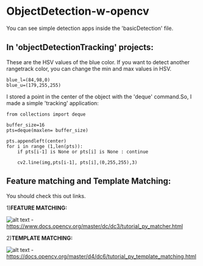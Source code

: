 # ObjectDetection-w-opencv
You can see simple detection apps inside the 'basicDetection' file.  

 
## In 'objectDetectionTracking' projects:

These are the HSV values of the blue color. If you want to detect another rangetrack color, you can change the min and max values in HSV. 
	
	blue_l=(84,98,0)
	blue_u=(179,255,255)

 
 I stored a point in the center of the object with the 'deque' command.So, I made a simple 'tracking' application:
	
	from collections import deque

	buffer_size=16
	pts=deque(maxlen= buffer_size)
	
    pts.appendleft(center)
    for i in range (1,len(pts)):
        if pts[i-1] is None or pts[i] is None : continue

        cv2.line(img,pts[i-1], pts[i],(0,255,255),3)


## Feature matching and Template Matching:
You should check this out links.

1)**FEATURE MATCHING:**

![alt text](https://docs.opencv.org/master/matcher_result1.jpg)
-https://www.docs.opencv.org/master/dc/dc3/tutorial_py_matcher.html

2)**TEMPLATE MATCHING:**

![alt text](https://docs.opencv.org/master/template_ccoeff_1.jpg)
-https://docs.opencv.org/master/d4/dc6/tutorial_py_template_matching.html 

